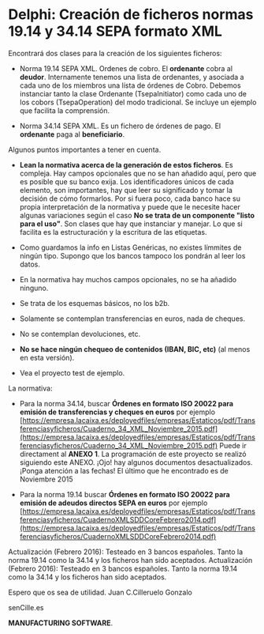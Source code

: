 ﻿# Delphi: Creación de ficheros normas 19.14 y 34.14 SEPA formato XML

Encontrará dos clases para la creación de los siguientes ficheros:

- Norma 19.14 SEPA XML. Ordenes de cobro. El **ordenante** cobra al **deudor**. Internamente tenemos una lista de ordenantes, y asociada a cada uno de los miembros una lísta de órdenes de Cobro.
  Debemos instanciar tanto la clase Ordenante (TsepaInitiator) como cada uno de los cobors (TsepaOperation) del modo tradicional. Se incluye un ejemplo que facilita la comprensión.

- Norma 34.14 SEPA XML. Es un fichero de órdenes de pago. El **ordenante** paga al **beneficiario**.

Algunos puntos importantes a tener en cuenta.

- **Lean la normativa acerca de la generación de estos ficheros**. Es compleja. Hay campos opcionales que no se han añadido aquí, pero que es posible que su banco exija.
 Los identificadores únicos de cada elemento, son importantes, hay que leer su significado y tomar la decisión de cómo formarlos.
 Por si fuera poco, cada banco hace su propia interpretación de la normativa y puede que le necesite hacer algunas variaciones según el caso
 **No se trata de un componente "listo para el uso"**. Son clases que hay que instanciar y manejar. Lo que si facilita es la estructuración y la escritura de las etiquetas.

- Como guardamos la info en Listas Genéricas, no existes límmites de ningún tipo. Supongo que los bancos tampoco los pondrán al leer los datos.

- En la normativa hay muchos campos opcionales, no se ha añadido ninguno.

- Se trata de los esquemas básicos, no los b2b.

- Solamente se contemplan transferencias en euros, nada de cheques.

- No se contemplan devoluciones, etc.

- **No se hace ningún chequeo de contenidos (IBAN, BIC, etc)** (al menos en esta versión).

- Vea el proyecto test de ejemplo.

La normativa: 
- Para la norma 34.14, buscar **Órdenes en formato ISO 20022 para emisión de transferencias y cheques en euros**
por ejemplo [https://empresa.lacaixa.es/deployedfiles/empresas/Estaticos/pdf/Transferenciasyficheros/Cuaderno_34_XML_Noviembre_2015.pdf](https://empresa.lacaixa.es/deployedfiles/empresas/Estaticos/pdf/Transferenciasyficheros/Cuaderno_34_XML_Noviembre_2015.pdf)
Puede ir directament al **ANEXO 1**. La programación de este proyecto se realizó siguiendo este ANEXO.
¡Ojo! hay algunos documentos desactualizados. ¡Ponga atención a las fechas! El último que he encontrado es de Noviembre 2015

- Para la norma 19.14 buscar **Órdenes en formato ISO 20022 para emisión de adeudos directos SEPA en euros**
por ejemplo [https://empresa.lacaixa.es/deployedfiles/empresas/Estaticos/pdf/Transferenciasyficheros/CuadernoXMLSDDCoreFebrero2014.pdf](https://empresa.lacaixa.es/deployedfiles/empresas/Estaticos/pdf/Transferenciasyficheros/CuadernoXMLSDDCoreFebrero2014.pdf)

Actualización (Febrero 2016): Testeado en 3 bancos españoles. Tanto la norma 19.14 como la 34.14 y los ficheros han sido aceptados.
Actualización (Febrero 2016): Testeado en 3 bancos españoles. Tanto la norma 19.14 como la 34.14 y los ficheros han sido aceptados.

Espero que os sea de utilidad.
Juan C.Cilleruelo Gonzalo


senCille.es

**MANUFACTURING SOFTWARE**.